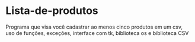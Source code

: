 # Lista-de-produtos
Programa que visa você cadastrar ao menos cinco produtos em um csv, uso de funções, exceções, interface com tk, biblioteca os e biblioteca CSV

